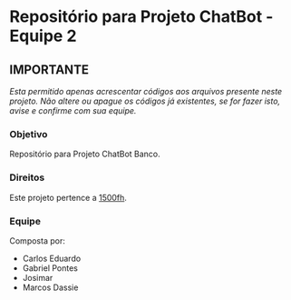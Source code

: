 ﻿# Repositório para Projeto ChatBot - Equipe 2 


## IMPORTANTE
*Esta permitido apenas acrescentar códigos aos arquivos presente neste projeto.
Não altere ou apague os códigos já existentes, se for fazer isto, avise e confirme com sua equipe.*

### Objetivo
Repositório para Projeto ChatBot Banco.

### Direitos

Este projeto pertence a [1500fh](http://www.1500fh.com/). 

### Equipe
Composta por:

* Carlos Eduardo
* Gabriel Pontes
* Josimar
* Marcos Dassie
